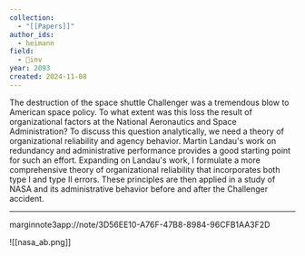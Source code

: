```yaml
---
collection:
  - "[[Papers]]"
author_ids:
  - heimann
field:
  - 🐢inv
year: 2093
created: 2024-11-08
---
```


The destruction of the space shuttle Challenger was a tremendous blow to American space policy. To what extent was this loss the result of organizational factors at the National Aeronautics and Space Administration? To discuss this question analytically, we need a theory of organizational reliability and agency behavior. Martin Landau's work on redundancy and administrative performance provides a good starting point for such an effort. Expanding on Landau's work, I formulate a more comprehensive theory of organizational reliability that incorporates both type I and type II errors. These principles are then applied in a study of NASA and its administrative behavior before and after the Challenger accident.


---

marginnote3app://note/3D56EE10-A76F-47B8-8984-96CFB1AA3F2D

![[nasa_ab.png]]